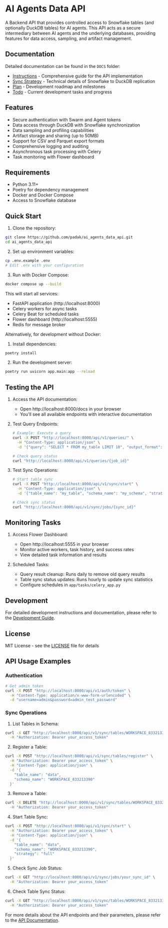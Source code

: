 # AI Agents Data API

A Backend API that provides controlled access to Snowflake tables (and optionally DuckDB tables) for AI agents. This API acts as a secure intermediary between AI agents and the underlying databases, providing features for data access, sampling, and artifact management.

## Documentation

Detailed documentation can be found in the `DOCS` folder:
- [Instructions](DOCS/INSTRUCTIONS.md) - Comprehensive guide for the API implementation
- [Sync Strategy](DOCS/SYNC-STRATEGY.md) - Technical details of Snowflake to DuckDB replication
- [Plan](DOCS/PLAN.md) - Development roadmap and milestones
- [Todo](DOCS/TODO.md) - Current development tasks and progress

## Features

- Secure authentication with Swarm and Agent tokens
- Data access through DuckDB with Snowflake synchronization
- Data sampling and profiling capabilities
- Artifact storage and sharing (up to 50MB)
- Support for CSV and Parquet export formats
- Comprehensive logging and auditing
- Asynchronous task processing with Celery
- Task monitoring with Flower dashboard

## Requirements

- Python 3.11+
- Poetry for dependency management
- Docker and Docker Compose
- Access to Snowflake database

## Quick Start

1. Clone the repository:
```bash
git clone https://github.com/padak/ai_agents_data_api.git
cd ai_agents_data_api
```

2. Set up environment variables:
```bash
cp .env.example .env
# Edit .env with your configuration
```

3. Run with Docker Compose:
```bash
docker compose up --build
```

This will start all services:
- FastAPI application (http://localhost:8000)
- Celery workers for async tasks
- Celery Beat for scheduled tasks
- Flower dashboard (http://localhost:5555)
- Redis for message broker

Alternatively, for development without Docker:

1. Install dependencies:
```bash
poetry install
```

2. Run the development server:
```bash
poetry run uvicorn app.main:app --reload
```

## Testing the API

1. Access the API documentation:
   - Open http://localhost:8000/docs in your browser
   - You'll see all available endpoints with interactive documentation

2. Test Query Endpoints:
   ```bash
   # Example: Execute a query
   curl -X POST "http://localhost:8000/api/v1/queries/" \
     -H "Content-Type: application/json" \
     -d '{"query": "SELECT * FROM my_table LIMIT 10", "output_format": "CSV"}'
   
   # Check query status
   curl "http://localhost:8000/api/v1/queries/{job_id}"
   ```

3. Test Sync Operations:
   ```bash
   # Start table sync
   curl -X POST "http://localhost:8000/api/v1/sync/start" \
     -H "Content-Type: application/json" \
     -d '{"table_name": "my_table", "schema_name": "my_schema", "strategy": "FULL"}'
   
   # Check sync status
   curl "http://localhost:8000/api/v1/sync/jobs/{sync_id}"
   ```

## Monitoring Tasks

1. Access Flower Dashboard:
   - Open http://localhost:5555 in your browser
   - Monitor active workers, task history, and success rates
   - View detailed task information and results

2. Scheduled Tasks:
   - Query result cleanup: Runs daily to remove old query results
   - Table sync status updates: Runs hourly to update sync statistics
   - Configure schedules in `app/tasks/celery_app.py`

## Development

For detailed development instructions and documentation, please refer to the [Development Guide](docs/development.md).

## License

MIT License - see the [LICENSE](LICENSE) file for details 

## API Usage Examples

### Authentication

```bash
# Get admin token
curl -X POST "http://localhost:8000/api/v1/auth/token" \
  -H "Content-Type: application/x-www-form-urlencoded" \
  -d "username=admin&password=admin_test_password"
```

### Sync Operations

1. List Tables in Schema:
```bash
curl -X GET "http://localhost:8000/api/v1/sync/tables/WORKSPACE_833213390" \
  -H "Authorization: Bearer your_access_token"
```

2. Register a Table:
```bash
curl -X POST "http://localhost:8000/api/v1/sync/tables/register" \
  -H "Authorization: Bearer your_access_token" \
  -H "Content-Type: application/json" \
  -d '{
    "table_name": "data",
    "schema_name": "WORKSPACE_833213390"
  }'
```

3. Remove a Table:
```bash
curl -X DELETE "http://localhost:8000/api/v1/sync/tables/WORKSPACE_833213390/data" \
  -H "Authorization: Bearer your_access_token"
```

4. Start Table Sync:
```bash
curl -X POST "http://localhost:8000/api/v1/sync/start" \
  -H "Authorization: Bearer your_access_token" \
  -H "Content-Type: application/json" \
  -d '{
    "table_name": "data",
    "schema_name": "WORKSPACE_833213390",
    "strategy": "full"
  }'
```

5. Check Sync Job Status:
```bash
curl -X GET "http://localhost:8000/api/v1/sync/jobs/your_sync_id" \
  -H "Authorization: Bearer your_access_token"
```

6. Check Table Sync Status:
```bash
curl -X GET "http://localhost:8000/api/v1/sync/tables/WORKSPACE_833213390/data/status" \
  -H "Authorization: Bearer your_access_token"
```

For more details about the API endpoints and their parameters, please refer to the [API Documentation](docs/api.md). 